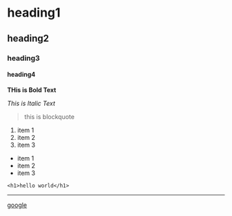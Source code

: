 # heading1

## heading2

### heading3

#### heading4

**THis is Bold Text**

_This is Italic Text_

> this is blockquote

1. item 1
2. item 2
3. item 3

- item 1
- item 2
- item 3

`<h1>hello world</h1>`

---

[google](https//:www.google.com)
